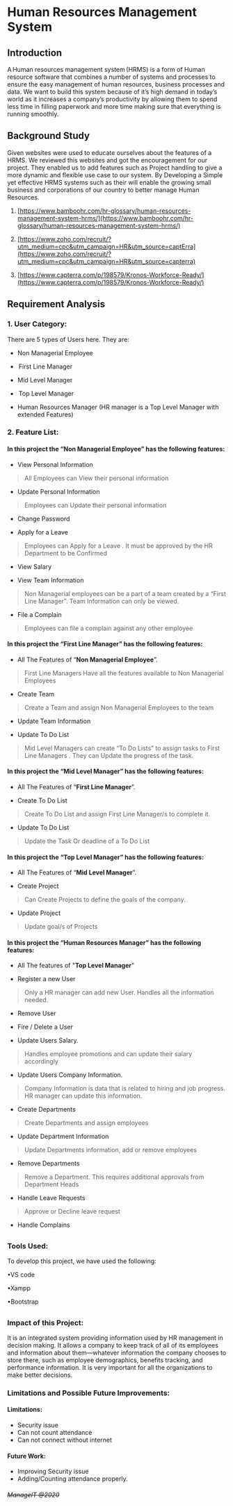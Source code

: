 # Human Resources Management System

## Introduction

A Human resources management system (HRMS) is a form of Human resource  software that combines a number of systems and processes to ensure the easy management of human resources, business processes and data. We want to build this system because of it’s high demand in today’s world as it increases a company’s productivity by allowing them to spend less time in filling paperwork and more time making sure that everything is running smoothly.

## Background Study 

Given websites were used to educate ourselves about the features of a HRMS. We reviewed this websites and got the encouragement for our project. They enabled us to add features such as Project handling to give a more dynamic and flexible use case to our system. By Developing a Simple yet effective HRMS systems such as their will enable the growing small business and corporations of our country to better manage Human Resources.

 1. [https://www.bamboohr.com/hr-glossary/human-resources-management-system-hrms/](https://www.bamboohr.com/hr-glossary/human-resources-management-system-hrms/)

 2. [https://www.zoho.com/recruit/?utm_medium=cpc&utm_campaign=HR&utm_source=captErra](https://www.zoho.com/recruit/?utm_medium=cpc&utm_campaign=HR&utm_source=capterra)

 3. [https://www.capterra.com/p/198579/Kronos-Workforce-Ready/](https://www.capterra.com/p/198579/Kronos-Workforce-Ready/)

## Requirement Analysis

### 1.  User Category:

There are 5  types of Users here. They are:

-   Non Managerial Employee
    
-    First Line Manager
    
-   Mid Level Manager

-    Top Level Manager
    
-   Human Resources Manager (HR manager is a Top Level Manager with extended Features)
    

### 2.  Feature List:
    

#### In this project the “Non Managerial Employee” has the following features:

-   View Personal Information 

> All Employees can View their personal information

-   Update Personal Information 

> Employees can Update their personal information

-   Change Password

-   Apply for a Leave

> Employees can Apply for a Leave . It must be approved by the HR Department to be Confirmed

-   View Salary
    
-   View Team Information

> Non Managerial employees can be a part of a team created by a “First Line Manager”. Team Information can only be viewed.

-   File a Complain

> Employees can file a complain against any other employee

#### In this project the “First Line Manager” has the following features:

-   All The Features of “**Non Managerial Employee**”.

> First Line Managers Have all the features available to Non Managerial Employees

-   Create Team
> Create a Team and assign Non Managerial Employees to the team

-   Update Team Information
    
-   Update To Do List

> Mid Level Managers can create “To Do Lists” to assign tasks to First Line Managers . They can Update the progress of the task.

#### In this project the “Mid Level Manager” has the following features:

-   All The Features of “**First Line Manager**”.
    
-   Create To  Do List

> Create To Do List and assign First Line Manager/s to complete it.

-   Update To Do List

> Update the Task Or deadline of a To Do List

#### In this project the “Top Level Manager” has the following features:

-   All The Features of  “**Mid Level Manager**”.
    

-   Create Project

> Can Create Projects to define the goals of the company.

-   Update Project

> Update goal/s of Projects

#### In this project the “Human Resources Manager” has the following features:

-   All The features of "**Top Level Manager**"
    
-   Register a new User

> Only a HR manager can add new User. Handles all the information needed.

-   Remove User
    
-   Fire / Delete a User
    
-   Update Users Salary. 

> Handles employee promotions and can update their salary accordingly

-   Update Users Company Information.

> Company Information is data that is related to hiring and job progress. HR manager can update this information.

-   Create Departments

> Create Departments and assign employees

-   Update Department Information

> Update Departments information, add or remove employees

-   Remove Departments

> Remove a Department. This requires additional approvals from Department Heads

-   Handle Leave Requests 

> Approve or Decline leave request

-   Handle Complains

##
### Tools Used:

To develop this project, we have used the following:

•VS code

•Xampp

•Bootstrap

##
### Impact of this Project:

It is an integrated system providing information used by HR management in decision making. It allows a company to keep track of all of its employees and information about them—whatever information the company chooses to store there, such as employee demographics, benefits tracking, and performance information. It is very important for all the organizations to make better decisions.

### Limitations and Possible Future Improvements:

#### Limitations:

 - Security issue
 - Can not count attendance
 - Can not connect without internet

#### Future Work:

 - Improving Security issue
 - Adding/Counting attendance properly.






######  ~~ManageIT @2020~~